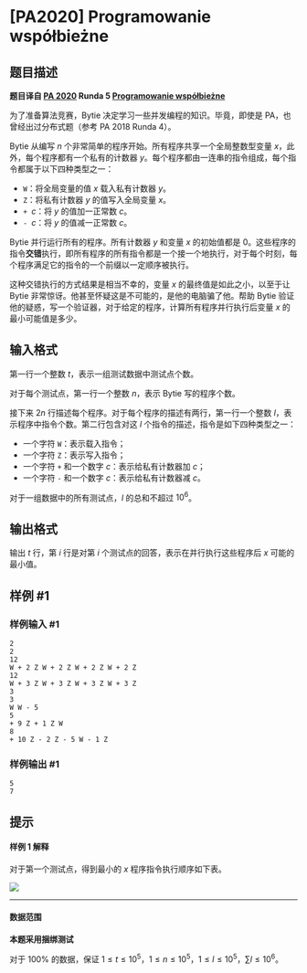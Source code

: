 # [PA2020] Programowanie współbieżne

## 题目描述

**题目译自 [PA 2020](https://sio2.mimuw.edu.pl/c/pa-2020-1/dashboard/) Runda 5 [Programowanie współbieżne](https://sio2.mimuw.edu.pl/c/pa-2020-1/pro/)**

为了准备算法竞赛，Bytie 决定学习一些并发编程的知识。毕竟，即使是 PA，也曾经出过分布式题（参考 PA 2018 Runda 4）。

Bytie 从编写 $n$ 个非常简单的程序开始。所有程序共享一个全局整数型变量 $x$，此外，每个程序都有一个私有的计数器 $y$。每个程序都由一连串的指令组成，每个指令都属于以下四种类型之一：

- $\texttt W$：将全局变量的值 $x$ 载入私有计数器 $y$。
- $\texttt Z$：将私有计数器 $y$ 的值写入全局变量 $x$。
- $\texttt{+ }c$：将 $y$ 的值加一正常数 $c$。
- $\texttt{- }c$：将 $y$ 的值减一正常数 $c$。

Bytie 并行运行所有的程序。所有计数器 $y$ 和变量 $x$ 的初始值都是 $0$。这些程序的指令**交错**执行，即所有程序的所有指令都是一个接一个地执行，对于每个时刻，每个程序满足它的指令的一个前缀以一定顺序被执行。

这种交错执行的方式结果是相当不幸的，变量 $x$ 的最终值是如此之小，以至于让 Bytie 非常惊讶。他甚至怀疑这是不可能的，是他的电脑骗了他。帮助 Bytie 验证他的疑惑，写一个验证器，对于给定的程序，计算所有程序并行执行后变量 $x$ 的最小可能值是多少。

## 输入格式

第一行一个整数 $t$，表示一组测试数据中测试点个数。

对于每个测试点，第一行一个整数 $n$，表示 Bytie 写的程序个数。

接下来 $2n$ 行描述每个程序。对于每个程序的描述有两行，第一行一个整数 $l$，表示程序中指令个数。第二行包含对这 $l$ 个指令的描述，指令是如下四种类型之一：

- 一个字符 $\texttt W$：表示载入指令；
- 一个字符 $\texttt Z$：表示写入指令；
- 一个字符 $\texttt{+}$ 和一个数字 $c$：表示给私有计数器加 $c$；
- 一个字符 $\texttt{-}$ 和一个数字 $c$：表示给私有计数器减 $c$。

对于一组数据中的所有测试点，$l$ 的总和不超过 $10^6$。

## 输出格式

输出 $t$ 行，第 $i$ 行是对第 $i$ 个测试点的回答，表示在并行执行这些程序后 $x$ 可能的最小值。

## 样例 #1

### 样例输入 #1
```
2
2
12
W + 2 Z W + 2 Z W + 2 Z W + 2 Z
12
W + 3 Z W + 3 Z W + 3 Z W + 3 Z
3
3
W W - 5
5
+ 9 Z + 1 Z W
8
+ 10 Z - 2 Z - 5 W - 1 Z
```

### 样例输出 #1

```
5
7
```

## 提示

#### 样例 1 解释

对于第一个测试点，得到最小的 $x$ 程序指令执行顺序如下表。

![](https://cdn.luogu.com.cn/upload/image_hosting/llutmlbg.png)

------------

#### 数据范围

**本题采用捆绑测试**

对于 $100\%$ 的数据，保证 $1\le t\le 10^5$，$1\le n\le 10^5$，$1\le l\le 10^5$，$\sum{l}\leq 10^6$。
